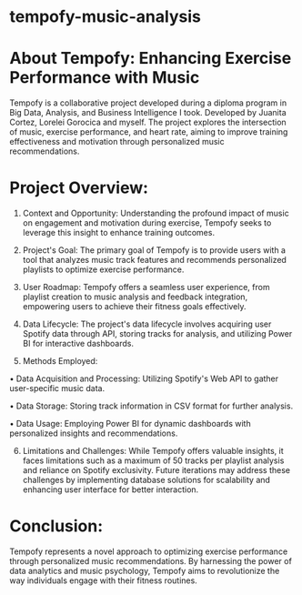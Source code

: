 # tempofy-music-analysis

# About Tempofy: Enhancing Exercise Performance with Music

Tempofy is a collaborative project developed during a diploma program in Big Data, Analysis, and Business Intelligence I took. Developed by Juanita Cortez, Lorelei Gorocica and myself. The project explores the intersection of music, exercise performance, and heart rate, aiming to improve training effectiveness and motivation through personalized music recommendations.

# Project Overview:

1. Context and Opportunity:
Understanding the profound impact of music on engagement and motivation during exercise, Tempofy seeks to leverage this insight to enhance training outcomes.

2. Project's Goal:
The primary goal of Tempofy is to provide users with a tool that analyzes music track features and recommends personalized playlists to optimize exercise performance.

3. User Roadmap:
Tempofy offers a seamless user experience, from playlist creation to music analysis and feedback integration, empowering users to achieve their fitness goals effectively.

4. Data Lifecycle:
The project's data lifecycle involves acquiring user Spotify data through API, storing tracks for analysis, and utilizing Power BI for interactive dashboards.

5. Methods Employed:
    
  •	Data Acquisition and Processing: Utilizing Spotify's Web API to gather user-specific music data.

  •	Data Storage: Storing track information in CSV format for further analysis.
  
  •	Data Usage: Employing Power BI for dynamic dashboards with personalized insights and recommendations.
  

6. Limitations and Challenges:
While Tempofy offers valuable insights, it faces limitations such as a maximum of 50 tracks per playlist analysis and reliance on Spotify exclusivity. Future iterations may address these challenges by implementing database solutions for scalability and enhancing user interface for better interaction.

# Conclusion:

Tempofy represents a novel approach to optimizing exercise performance through personalized music recommendations. By harnessing the power of data analytics and music psychology, Tempofy aims to revolutionize the way individuals engage with their fitness routines.
